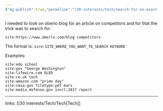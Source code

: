 ```yaml
---
{"dg-publish":true,"permalink":"/30-interests/tech/search-for-an-exact-keywords-on-a-specific-website-using-google/","dgHomeLink":true,"dgPassFrontmatter":false}
---
```



I needed to look on oberlo blog for an article on competitors and for that the trick was to search for:

`site:https://www.oberlo.com/blog competitors`

The format is:
`sire:SITE_WHERE_YOU_WANT_TO_SEARCH KEYWORD`

Examples:
```
site:edu school
site:gov "George Washington"
site:lifewire.com OLED
site:co.uk tech
site:amazon.com "prime day"
site:nasa.gov filetype:pdf mars
site:media.defense.gov inurl:2017 report
```

---
links: [[30 interests/Tech/Tech|Tech]]